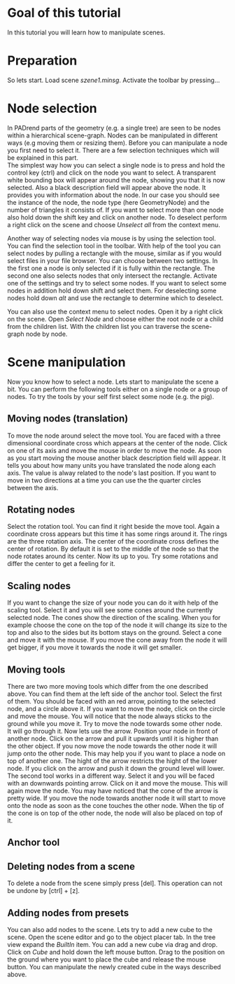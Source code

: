 <!--------------------------------------------------------------------------------------------------------------
This work is licensed under the Creative Commons Attribution-NonCommercial-ShareAlike 4.0 International License.
To view a copy of this license, visit http://creativecommons.org/licenses/by-nc-sa/4.0/.
--------------------------------------------------------------------------------------------------------------->

# Goal of this tutorial
In this tutorial you will learn how to manipulate scenes.

# Preparation
So lets start.
Load scene _szene1.minsg_.
Activate the toolbar by pressing... <!--TODO which key is needed?-->

# Node selection
In PADrend parts of the geometry (e.g. a single tree) are seen to be nodes within a hierarchical scene-graph. 
Nodes can be manipulated in different ways (e.g moving them or resizing them).
Before you can manipulate a node you first need to select it.
There are a few selection techniques which will be explained in this part.   
The simplest way how you can select a single node is to press and hold the control key (ctrl) and click on the node you want to select.
A transparent white bounding box will appear around the node, showing you that it is now selected.
Also a black description field will appear above the node.
It provides you with information about the node.
In our case you should see the instance of the node, the node type (here GeometryNode) and the number of triangles it consists of.
If you want to select more than one node also hold down the shift key and click on another node.
To deselect perform a right click on the scene and choose _Unselect all_ from the context menu. 

Another way of selecting nodes via mouse is by using the selection tool.
You can find the selection tool in the toolbar.
With help of the tool you can select nodes by pulling a rectangle with the mouse, similar as if you would select files in your file browser.
You can choose between two settings.
In the first one a node is only selected if it is fully within the rectangle.
The second one also selects nodes that only intersect the rectangle.
Activate one of the settings and try to select some nodes.
If you want to select some nodes in addition hold down shift and select them.
For deselecting some nodes hold down _alt_ and use the rectangle to determine which to deselect.  

You can also use the context menu to select nodes.
Open it by a right click on the scene.
Open _Select Node_ and choose either the root node or a child from the children list.
With the children list you can traverse the scene-graph node by node.

# Scene manipulation
Now you know how to select a node.
Lets start to manipulate the scene a bit.
You can perform the following tools either on a single node or a group of nodes.
To try the tools by your self first select some node (e.g. the pig).

## Moving nodes (translation)
To move the node around select the move tool.
You are faced with a three dimensional coordinate cross which appears at the center of the node.
Click on one of its axis and move the mouse in order to move the node.
As soon as you start moving the mouse another black description field will appear.
It tells you about how many units you have translated the node along each axis.
The value is alway related to the node's last position.
If you want to move in two directions at a time you can use the the quarter circles between the axis.

## Rotating nodes
Select the rotation tool.
You can find it right beside the move tool.
Again a coordinate cross appears but this time it has some rings around it.
The rings are the three rotation axis.
The center of the coordinate cross defines the center of rotation.
By default it is set to the middle of the node so that the node rotates around its center.
Now its up to you.
Try some rotations and differ the center to get a feeling for it.

## Scaling nodes
If you want to change the size of your node you can do it with help of the scaling tool.
Select it and you will see some cones around the currently selected node. 
The cones show the direction of the scaling.
When you for example choose the cone on the top of the node it will change its size to the top and also to the sides but its bottom stays on the ground.
Select a cone and move it with the mouse.
If you move the cone away from the node it will get bigger, if you move it towards the node it will get smaller.

<!-- TODO put correct name here -->
## Moving tools 
There are two more moving tools which differ from the one described above.
You can find them at the left side of the anchor tool.
Select the first of them. 
You should be faced with an red arrow, pointing to the selected node, and a circle above it.
If you want to move the node, click on the circle and move the mouse.
You will notice that the node always sticks to the ground while you move it.
Try to move the node towards some other node.
It will go through it.
Now lets use the arrow.
Position your node in front of another node.
Click on the arrow and pull it upwards until it is higher than the other object.
If you now move the node towards the other node it will jump onto the other node.
This may help you if you want to place a node on top of another one.
The hight of the arrow restricts the hight of the lower node.
If you click on the arrow and push it down the ground level will lower.   
The second tool works in a different way.
Select it and you will be faced with an downwards pointing arrow.
Click on it and move the mouse.
This will again move the node.
You may have noticed that the cone of the arrow is pretty wide.
If you move the node towards another node it will start to move onto the node as soon as the cone touches the other node.
When the tip of the cone is on top of the other node, the node will also be placed on top of it. 

<!--TODO so what is this thing doing?-->
## Anchor tool

## Deleting nodes from a scene
To delete a node from the scene simply press [del].
This operation can not be undone by [ctrl] + [z].

## Adding nodes from presets
You can also add nodes to the scene.
Lets try to add a new cube to the scene.
Open the scene editor and go to the object placer tab.
In the tree view expand the _BuiltIn_ item.
You can add a new cube via drag and drop.
Click on _Cube_ and hold down the left mouse button.
Drag to the position on the ground where you want to place the cube and release the mouse button.
You can manipulate the newly created cube in the ways described above.
